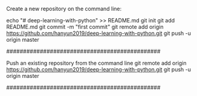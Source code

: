 Create a new repository on the command line:

echo "# deep-learning-with-python" >> README.md
git init
git add README.md
git commit -m "first commit"
git remote add origin https://github.com/hanyun2019/deep-learning-with-python.git
git push -u origin master


##############################################

Push an existing repository from the command line
git remote add origin https://github.com/hanyun2019/deep-learning-with-python.git
git push -u origin master

##############################################

